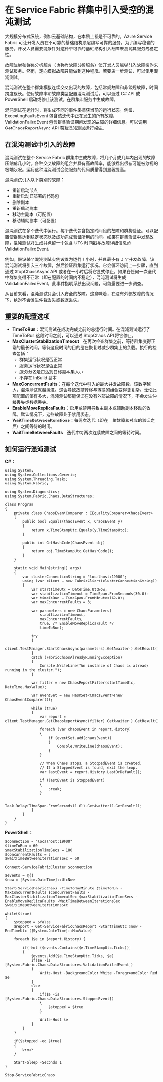 <properties
    pageTitle="在 Service Fabric 群集中引入混沌测试 | Azure"
    description="使用故障注入和群集分析服务 API 管理群集中的混沌测试。"
    services="service-fabric"
    documentationcenter=".net"
    author="motanv"
    manager="rsinha"
    editor="toddabel" />
<tags
    ms.assetid="2bd13443-3478-4382-9a5a-1f6c6b32bfc9"
    ms.service="service-fabric"
    ms.devlang="dotnet"
    ms.topic="article"
    ms.tgt_pltfrm="NA"
    ms.workload="NA"
    ms.date="01/19/2017"
    wacn.date="03/03/2017"
    ms.author="motanv" />  


# 在 Service Fabric 群集中引入受控的混沌测试
大规模分布式系统，例如云基础结构，在本质上都是不可靠的。Azure Service Fabric 可让开发人员在不可靠的基础结构顶层编写可靠的服务。为了编写稳健的服务，开发人员需要能够针对这种不可靠的基础结构引入故障来测试其服务的稳定性。

故障注射和群集分析服务（也称为故障分析服务）使开发人员能够引入故障操作来测试服务。然而，定向模拟故障只能做到这种程度。若要进一步测试，可以使用混沌测试。

混沌测试在整个群集模拟连续交叉出现的故障，包括常规故障和非常规故障，时间跨度很长。使用故障率和故障类型配置混沌测试后，可以通过 C# API 或 PowerShell 启动或停止该测试，在群集和服务中生成故障。

混沌测试在运行时，将生成不同的事件来捕获当前的运行状态。例如，ExecutingFaultsEvent 包含该迭代中正在发生的所有故障。ValidationFailedEvent 包含群集验证期间发现的故障的详细信息。可以调用 GetChaosReportAsync API 获取混沌测试运行报告。

## 在混沌测试中引入的故障
混沌测试在整个 Service Fabric 群集中生成故障，将几个月或几年内出现的故障压缩成几小时。各种交叉故障的组合并具有高故障率，能够找出很有可能被忽视的极端状况。运用这种混沌测试会使服务的代码质量得到显著提高。

混沌测试引入以下类别的故障：

 - 重新启动节点
 - 重新启动已部署的代码包
 - 删除副本
 - 重新启动副本
 - 移动主副本（可配置）
 - 移动辅助副本（可配置）

混沌测试在多个迭代中运行。每个迭代包含指定时间段的故障和群集验证。可以配置使群集达到稳定状态以及成功完成验证所用的时间。如果在群集验证中发现故障，混沌测试将生成并保留一个包含 UTC 时间戳与故障详细信息的 ValidationFailedEvent。

例如，假设某个混沌测试实例设置为运行 1 小时，并且最多有 3 个并发故障。该混沌测试将引入三个故障，然后验证群集运行状况。它会循环访问上一步骤，直到通过 StopChaosAsync API 或者在一小时后将它显式停止。如果在任何一次迭代中群集变得不正常（即在配置的时间内不稳定），混沌测试将生成 ValidationFailedEvent。此事件指明系统出现问题，可能需要进一步调查。

从目前来看，混沌测试只会引入安全的故障。这意味着，在没有外部故障的情况下，绝对不会发生仲裁丢失或数据丢失。

## 重要的配置选项
 - **TimeToRun**：混沌测试在成功完成之前的总运行时间。在混沌测试运行了 TimeToRun 这段时间之前，可以通过 StopChaos API 将它停止。
 - **MaxClusterStabilizationTimeout**：在再次检查群集之前，等待群集变得正常的最长时间。等待这段时间的目的是在恢复时减少群集上的负载。执行的检查包括：
    - 群集运行状况是否正常
    - 服务运行状况是否正常
    - 服务分区是否达到目标副本集大小
    - 不存在 InBuild 副本
 - **MaxConcurrentFaults**：在每个迭代中引入的最大并发故障数。该数字越大，混沌测试就越激进。这会导致故障转移与转换的组合变得更复杂。无论此项配置的值有多大，混沌测试都能保证在没有外部故障的情况下，不会发生仲裁丢失或数据丢失。
 - **EnableMoveReplicaFaults**：启用或禁用导致主副本或辅助副本移动的故障。默认情况下，这些故障处于禁用状态。
 - **WaitTimeBetweenIterations**：每两次迭代（即在一轮故障和对应的验证之后）之间等待的时间。
 - **WaitTimeBetweenFaults**：迭代中每两次连续故障之间的等待时间。

## 如何运行混沌测试
**C#：**


	using System;
	using System.Collections.Generic;
	using System.Threading.Tasks;
	using System.Fabric;

	using System.Diagnostics;
	using System.Fabric.Chaos.DataStructures;

	class Program
	{
	    private class ChaosEventComparer : IEqualityComparer<ChaosEvent>
	    {
	        public bool Equals(ChaosEvent x, ChaosEvent y)
	        {
	            return x.TimeStampUtc.Equals(y.TimeStampUtc);
	        }

	        public int GetHashCode(ChaosEvent obj)
	        {
	            return obj.TimeStampUtc.GetHashCode();
	        }
	    }

	    static void Main(string[] args)
	    {
	        var clusterConnectionString = "localhost:19000";
	        using (var client = new FabricClient(clusterConnectionString))
	        {
	            var startTimeUtc = DateTime.UtcNow;
	            var stabilizationTimeout = TimeSpan.FromSeconds(30.0);
	            var timeToRun = TimeSpan.FromMinutes(60.0);
	            var maxConcurrentFaults = 3;

	            var parameters = new ChaosParameters(
	                stabilizationTimeout,
	                maxConcurrentFaults,
	                true, /* EnableMoveReplicaFault */
	                timeToRun);

	            try
	            {
	                client.TestManager.StartChaosAsync(parameters).GetAwaiter().GetResult();
	            }
	            catch (FabricChaosAlreadyRunningException)
	            {
	                Console.WriteLine("An instance of Chaos is already running in the cluster.");
	            }

	            var filter = new ChaosReportFilter(startTimeUtc, DateTime.MaxValue);

	            var eventSet = new HashSet<ChaosEvent>(new ChaosEventComparer());

	            while (true)
	            {
	                var report = client.TestManager.GetChaosReportAsync(filter).GetAwaiter().GetResult();

	                foreach (var chaosEvent in report.History)
	                {
	                    if (eventSet.add(chaosEvent))
	                    {
	                        Console.WriteLine(chaosEvent);
	                    }
	                }

	                // When Chaos stops, a StoppedEvent is created.
	                // If a StoppedEvent is found, exit the loop.
	                var lastEvent = report.History.LastOrDefault();

	                if (lastEvent is StoppedEvent)
	                {
	                    break;
	                }

	                Task.Delay(TimeSpan.FromSeconds(1.0)).GetAwaiter().GetResult();
	            }
	        }
	    }
	}

**PowerShell：**


	$connection = "localhost:19000"
	$timeToRun = 60
	$maxStabilizationTimeSecs = 180
	$concurrentFaults = 3
	$waitTimeBetweenIterationsSec = 60

	Connect-ServiceFabricCluster $connection

	$events = @{}
	$now = [System.DateTime]::UtcNow

	Start-ServiceFabricChaos -TimeToRunMinute $timeToRun -MaxConcurrentFaults $concurrentFaults -MaxClusterStabilizationTimeoutSec $maxStabilizationTimeSecs -EnableMoveReplicaFaults -WaitTimeBetweenIterationsSec $waitTimeBetweenIterationsSec

	while($true)
	{
	    $stopped = $false
	    $report = Get-ServiceFabricChaosReport -StartTimeUtc $now -EndTimeUtc ([System.DateTime]::MaxValue)

	    foreach ($e in $report.History) {

	        if(-Not ($events.Contains($e.TimeStampUtc.Ticks)))
	        {
	            $events.Add($e.TimeStampUtc.Ticks, $e)
	            if($e -is [System.Fabric.Chaos.DataStructures.ValidationFailedEvent])
	            {
	                Write-Host -BackgroundColor White -ForegroundColor Red $e
	            }
	            else
	            {
	                if($e -is [System.Fabric.Chaos.DataStructures.StoppedEvent])
	                {
	                    $stopped = $true
	                }

	                Write-Host $e
	            }
	        }
	    }

	    if($stopped -eq $true)
	    {
	        break
	    }

	    Start-Sleep -Seconds 1
	}

	Stop-ServiceFabricChaos

<!---HONumber=Mooncake_0227_2017-->
